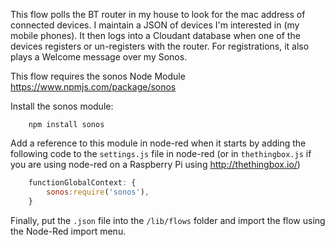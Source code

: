 This flow polls the BT router in my house to look for the mac address of connected devices. I maintain a JSON of devices I'm interested in (my mobile phones). It then logs into a Cloudant database when one of the devices registers or un-registers with the router. For registrations, it also plays a Welcome message over my Sonos. 

This flow requires the sonos Node Module https://www.npmjs.com/package/sonos

Install the sonos module:

```
	npm install sonos
```

Add a reference to this module in node-red when it starts by adding the following code to the `settings.js` file in node-red (or in `thethingbox.js` if you are using node-red on a Raspberry Pi using http://thethingbox.io/)

```javascript
    functionGlobalContext: {
        sonos:require('sonos'),
    }
```

Finally, put the `.json` file into the `/lib/flows` folder and import the flow using the Node-Red import menu.


